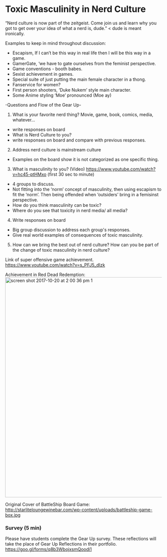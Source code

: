 # Toxic Masculinity in Nerd Culture

“Nerd culture is now part of the zeitgeist. Come join us and learn why you got to get over your idea of what a nerd is, dude.” < dude is meant ironically.

Examples to keep in mind throughout discussion:

- Escapism, If I can’t be this way in real life then I will be this way in a game.
- GamerGate, ‘we have to gate ourselves from the feminist perspective.
- Game conventions - booth babes.
- Sexist achievement in games.
- Special suite of just putting the main female character in a thong.
- Fanservice for women?
- First person shooters, ‘Duke Nukem’ style main character.
- Some Anime styling ‘Moe’ pronounced (Moe ay)

-Questions and Flow of the Gear Up-
1) What is your favorite nerd thing? Movie, game, book, comics, media, whatever…
- write responses on board
- What is Nerd Culture to you?
- write responses on board and compare with previous responses.

2) Address nerd culture is mainstream culture
- Examples on the board show it is not categorized as one specific thing.

3) What is masculinity to you?
(Video) https://www.youtube.com/watch?v=hc45-ptHMxo (first 30 sec to minute)
- 4 groups to discuss.
- Not fitting into the ‘norm’ concept of masculinity, then using escapism to fit the ‘norm’. Then being offended when ‘outsiders’ bring in a femisinst perspective.
- How do you think masculinity can be toxic?
- Where do you see that toxicity in nerd media/ all media?

4) Write responses on board
- Big group discussion to address each group's responses.
- Give real world examples of consequences of toxic masculinity.

5) How can we bring the best out of nerd culture? How can you be part of the change of toxic masculinity in nerd culture?

Link of super offensive game achievement. 
https://www.youtube.com/watch?v=s_PFJ5_dIzk

Achievement in Red Dead Redemption:
<img width="707" alt="screen shot 2017-10-20 at 2 00 36 pm 1" src="https://user-images.githubusercontent.com/26985984/31839930-6f7720aa-b5a0-11e7-9eae-3832e649ee08.png">

Original Cover of BattleShip Board Game:
http://starliteloungewinebar.com/wp-content/uploads/battleship-game-box.jpg


### Survey (5 min)
Please have students complete the Gear Up survey.  These reflections will take the place of Gear Up Reflections in their portfolio. https://goo.gl/forms/q8b3WbojxsmQoodi1
